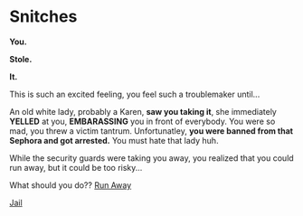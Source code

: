 # Snitches
**You.**

**Stole.**

**It.**

This is such an excited feeling, you feel such a troublemaker until...

An old white lady, probably a Karen, **saw you taking it**, she immediately **YELLED** at you, **EMBARASSING** you in front of everybody.  You were so mad, you threw a victim tantrum.  Unfortunatley, **you were banned from that Sephora and got arrested.**  You must hate that lady huh.

While the security guards were taking you away, you realized that you could run away, but it could be too risky...

What should you do??
[Run Away](../sephora/run.md)

[Jail](../sephora/jail.md)
